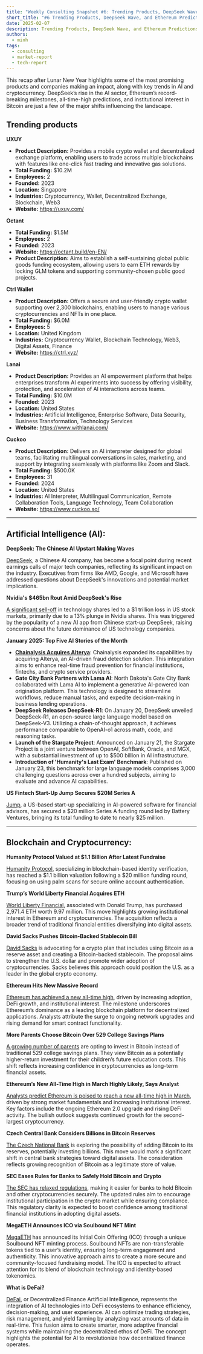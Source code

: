 ```yaml
---
title: "Weekly Consulting Snapshot #6: Trending Products, DeepSeek Wave, and Ethereum Predictions"  
short_title: "#6 Trending Products, DeepSeek Wave, and Ethereum Predictions"
date: 2025-02-07
description: Trending Products, DeepSeek Wave, and Ethereum Predictions
authors:
  - minh
tags:
  - consulting
  - market-report
  - tech-report
---
```

This recap after Lunar New Year highlights some of the most promising products and companies making an impact, along with key trends in AI and cryptocurrency. DeepSeek’s rise in the AI sector, Ethereum’s record-breaking milestones, all-time-high predictions, and institutional interest in Bitcoin are just a few of the major shifts influencing the landscape.

## Trending products

**UXUY**

- **Product Description:** Provides a mobile crypto wallet and decentralized exchange platform, enabling users to trade across multiple blockchains with features like one-click fast trading and innovative gas solutions.
- **Total Funding:** $10.2M
- **Employees:** 2
- **Founded:** 2023
- **Location:** Singapore
- **Industries:** Cryptocurrency, Wallet, Decentralized Exchange, Blockchain, Web3
- **Website:** https://uxuy.com/

**Octant**

- **Total Funding:** $1.5M
- **Employees:** 2
- **Founded:** 2023
- **Website:** https://octant.build/en-EN/
- **Product Description:** Aims to establish a self-sustaining global public goods funding ecosystem, allowing users to earn ETH rewards by locking GLM tokens and supporting community-chosen public good projects.

**Ctrl Wallet**

- **Product Description:** Offers a secure and user-friendly crypto wallet supporting over 2,300 blockchains, enabling users to manage various cryptocurrencies and NFTs in one place.
- **Total Funding:** $6.0M
- **Employees:** 5
- **Location:** United Kingdom
- **Industries:** Cryptocurrency Wallet, Blockchain Technology, Web3, Digital Assets, Finance
- **Website:** https://ctrl.xyz/

**Lanai**

- **Product Description:** Provides an AI empowerment platform that helps enterprises transform AI experiments into success by offering visibility, protection, and acceleration of AI interactions across teams.
- **Total Funding:** $10.0M
- **Founded:** 2023
- **Location:** United States
- **Industries:** Artificial Intelligence, Enterprise Software, Data Security, Business Transformation, Technology Services
- **Website:** https://www.withlanai.com/

**Cuckoo**

- **Product Description:** Delivers an AI interpreter designed for global teams, facilitating multilingual conversations in sales, marketing, and support by integrating seamlessly with platforms like Zoom and Slack.
- **Total Funding:** $500.0K
- **Employees:** 31
- **Founded:** 2024
- **Location:** United States
- **Industries:** AI Interpreter, Multilingual Communication, Remote Collaboration Tools, Language Technology, Team Collaboration
- **Website:** https://www.cuckoo.so/

---

## **Artificial Intelligence (AI):**

**DeepSeek: The Chinese AI Upstart Making Waves**

[DeepSeek](https://www.businessinsider.com/deepseek-hot-topic-earnings-calls-exec-analyst-questions-2025-1), a Chinese AI company, has become a focal point during recent earnings calls of major tech companies, reflecting its significant impact on the industry. Executives from firms like AMD, Google, and Microsoft have addressed questions about DeepSeek's innovations and potential market implications.

**Nvidia's $465bn Rout Amid DeepSeek's Rise**

[A significant sell-off](https://www.theguardian.com/business/live/2025/jan/27/gsk-deal-oxford-university-cancer-vaccines-dollar-rises-after-trump-u-turn-colombia-tariffs-business-live) in technology shares led to a $1 trillion loss in US stock markets, primarily due to a 13% plunge in Nvidia shares. This was triggered by the popularity of a new AI app from Chinese start-up DeepSeek, raising concerns about the future dominance of US technology companies.

**January 2025: Top Five AI Stories of the Month**

- [**Chainalysis Acquires Alterya**](https://www.fintechfutures.com/2025/01/january-2025-top-five-ai-stories-of-the-month/): Chainalysis expanded its capabilities by acquiring Alterya, an AI-driven fraud detection solution. This integration aims to enhance real-time fraud prevention for financial institutions, fintechs, and crypto service providers.
- **Gate City Bank Partners with Lama AI**: North Dakota's Gate City Bank collaborated with Lama AI to implement a generative AI-powered loan origination platform. This technology is designed to streamline workflows, reduce manual tasks, and expedite decision-making in business lending operations.
- **DeepSeek Releases DeepSeek-R1**: On January 20, DeepSeek unveiled DeepSeek-R1, an open-source large language model based on DeepSeek-V3. Utilizing a chain-of-thought approach, it achieves performance comparable to OpenAI-o1 across math, code, and reasoning tasks.
- **Launch of the Stargate Project**: Announced on January 21, the Stargate Project is a joint venture between OpenAI, SoftBank, Oracle, and MGX, with a substantial investment of up to $500 billion in AI infrastructure.
- **Introduction of 'Humanity's Last Exam' Benchmark**: Published on January 23, this benchmark for large language models comprises 3,000 challenging questions across over a hundred subjects, aiming to evaluate and advance AI capabilities.

**US Fintech Start-Up Jump Secures $20M Series A**

[Jump](https://www.fintechfutures.com/2025/02/us-fintech-start-up-jump-bags-20m-series-a-led-by-battery-ventures/), a US-based start-up specializing in AI-powered software for financial advisors, has secured a $20 million Series A funding round led by Battery Ventures, bringing its total funding to date to nearly $25 million.

---

## **Blockchain and Cryptocurrency:**

**Humanity Protocol Valued at $1.1 Billion After Latest Fundraise**

[Humanity Protocol](https://www.reuters.com/technology/humanity-protocol-valued-11-bln-after-latest-fundraise-2025-01-27/), specializing in blockchain-based identity verification, has reached a $1.1 billion valuation following a $20 million funding round, focusing on using palm scans for secure online account authentication.

**Trump’s World Liberty Financial Acquires ETH**

[World Liberty Financial](https://thedefiant.io/news/defi/trump-s-world-liberty-financial-acquires-2971-4-eth-9-97-million-total-holdings-e5109546), associated with Donald Trump, has purchased 2,971.4 ETH worth 9.97 million. This move highlights growing institutional interest in Ethereum and cryptocurrencies. The acquisition reflects a broader trend of traditional financial entities diversifying into digital assets.

**David Sacks Pushes Bitcoin-Backed Stablecoin Bill**

[David Sacks](https://coinpaprika.com/news/david-sacks-pushes-bitcoin-reserve-stablecoin-bill-in-crypto-plan/) is advocating for a crypto plan that includes using Bitcoin as a reserve asset and creating a Bitcoin-backed stablecoin. The proposal aims to strengthen the U.S. dollar and promote wider adoption of cryptocurrencies. Sacks believes this approach could position the U.S. as a leader in the global crypto economy.

**Ethereum Hits New Massive Record**

[Ethereum has achieved a new all-time high](https://u.today/ethereum-hits-new-massive-record), driven by increasing adoption, DeFi growth, and institutional interest. The milestone underscores Ethereum’s dominance as a leading blockchain platform for decentralized applications. Analysts attribute the surge to ongoing network upgrades and rising demand for smart contract functionality.

**More Parents Choose Bitcoin Over 529 College Savings Plans**

[A growing number of parents](https://coinpaprika.com/news/more-parents-choose-bitcoin-over-529-college-savings-plans/) are opting to invest in Bitcoin instead of traditional 529 college savings plans. They view Bitcoin as a potentially higher-return investment for their children’s future education costs. This shift reflects increasing confidence in cryptocurrencies as long-term financial assets.

**Ethereum’s New All-Time High in March Highly Likely, Says Analyst**

[Analysts predict Ethereum is poised to reach a new all-time high in March](https://finbold.com/ethereums-new-all-time-high-in-march-is-highly-likely-says-analyst/), driven by strong market fundamentals and increasing institutional interest. Key factors include the ongoing Ethereum 2.0 upgrade and rising DeFi activity. The bullish outlook suggests continued growth for the second-largest cryptocurrency.

**Czech Central Bank Considers Billions in Bitcoin Reserves**

[The Czech National Bank](https://coinpaprika.com/news/czech-central-bank-considers-billions-in-bitcoin-reserves/) is exploring the possibility of adding Bitcoin to its reserves, potentially investing billions. This move would mark a significant shift in central bank strategies toward digital assets. The consideration reflects growing recognition of Bitcoin as a legitimate store of value.

**SEC Eases Rules for Banks to Safely Hold Bitcoin and Crypto**

[The SEC has relaxed regulations](https://coinpaprika.com/news/sec-eases-rules-for-banks-to-safely-hold-bitcoin-and-crypto/), making it easier for banks to hold Bitcoin and other cryptocurrencies securely. The updated rules aim to encourage institutional participation in the crypto market while ensuring compliance. This regulatory clarity is expected to boost confidence among traditional financial institutions in adopting digital assets.

**MegaETH Announces ICO via Soulbound NFT Mint**

[MegaETH](https://thedefiant.io/news/blockchains/megaeth-announces-ico-via-soulbound-nft-mint) has announced its Initial Coin Offering (ICO) through a unique Soulbound NFT minting process. Soulbound NFTs are non-transferable tokens tied to a user’s identity, ensuring long-term engagement and authenticity. This innovative approach aims to create a more secure and community-focused fundraising model. The ICO is expected to attract attention for its blend of blockchain technology and identity-based tokenomics.

**What is DeFai?**

[DeFai](https://www.bankless.com/read/what-is-defai-2), or Decentralized Finance Artificial Intelligence, represents the integration of AI technologies into DeFi ecosystems to enhance efficiency, decision-making, and user experience. AI can optimize trading strategies, risk management, and yield farming by analyzing vast amounts of data in real-time. This fusion aims to create smarter, more adaptive financial systems while maintaining the decentralized ethos of DeFi. The concept highlights the potential for AI to revolutionize how decentralized finance operates.